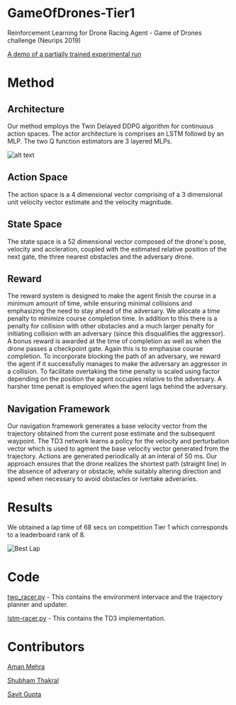 # GameOfDrones-Tier1
Reinforcement Learning for Drone Racing Agent - Game of Drones challenge (Neurips 2019)

[A demo of a partially trained experimental run](https://drive.google.com/file/d/1vn4h3XdiQedJbgtqQw70FhF7_zTgfd0K/view)

# Method

## Architecture
Our method employs the Twin Delayed DDPG algorithm for continuous action spaces. The actor architecture is comprises an LSTM followd by an MLP. The two Q function estimators are 3 layered MLPs.

![alt text](https://github.com/amehra-github/GameOfDrones-Tier1/blob/master/Architectures.png)

## Action Space
The action space is a 4 dimensional vector comprising of a 3 dimensional unit velocity vector estimate and the velocity magnitude.

## State Space
The state space is a 52 dimensional vector composed of the drone's pose, velocity and accleration, coupled with the estimated relative position of the next gate, the three nearest obstacles and the adversary drone.

## Reward
The reward system is designed to make the agent finish the course in a minimum amount of time, while ensuring minimal collisions and emphasizing the need to stay ahead of the adversary.
We allocate a time penalty to minimize course completion time. In addition to this there is a penalty for collision with other obstacles and a much larger penalty for initiating collision with an adversary (since this disqualifies the aggressor). A bonus reward is awarded at the time of completion as well as when the drone passes a checkpoint gate. Again this is to emphasise course completion.
To incorporate blocking the path of an adversary, we reward the agent if it successfully manages to make the adversary an aggressor in a collision. To facilitate overtaking the time penalty is scaled using factor depending on the position the agent occupies relative to the adversary. A harsher time penalt is employed when the agent lags behind the adversary.

## Navigation Framework
Our navigation framework generates a base velocity vector from the trajectory obtained from the current pose estimate and the subsequent waypoint. The TD3 network learns a policy for the velocity and perturbation vector which is used to agment the base velocity vector generated from the trajectory. Actions are generated periodically at an interal of 50 ms. Our approach ensures that the drone realizes the shortest path (straight line) in the absence of adverary or obstacle, while suitably altering direction and speed when necessary to avoid obstacles or ivertake adveraries.

# Results
We obtained a lap time of 68 secs on competition Tier 1 which corresponds to a leaderboard rank of 8.

![Best Lap](https://github.com/amehra-github/GameOfDrones-Tier1/blob/master/Best%20Run.jpg)

# Code
[two_racer.py](two_racer.py) - This contains the environment intervace and the trajectory planner and updater.

[lstm-racer.py](lstm-racer.py) - This contains the TD3 implementation.

# Contributors

[Aman Mehra](https://github.com/aman-mehra)

[Shubham Thakral](https://github.com/shubham2398)

[Savit Gupta](https://github.com/SavitGupta)

